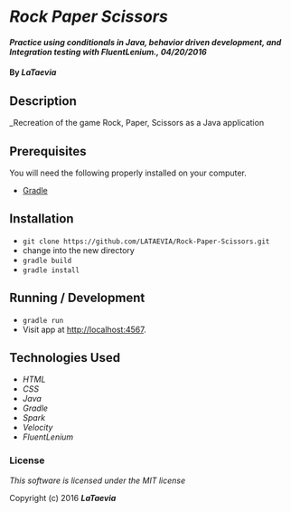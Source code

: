 # _Rock Paper Scissors_

#### _Practice using conditionals in Java, behavior driven development, and Integration testing with FluentLenium., 04/20/2016_

#### By _**LaTaevia**_

## Description

_Recreation of the game Rock, Paper, Scissors as a Java application

## Prerequisites

You will need the following properly installed on your computer.

* [Gradle](https://gradle.org/gradle-download/)

## Installation

* `git clone https://github.com/LATAEVIA/Rock-Paper-Scissors.git`
* change into the new directory
* `gradle build`
* `gradle install`

## Running / Development

* `gradle run`
* Visit app at [http://localhost:4567](http://localhost:4567).

## Technologies Used

* _HTML_
* _CSS_
* _Java_
* _Gradle_
* _Spark_
* _Velocity_
* _FluentLenium_

### License

*This software is licensed under the MIT license*

Copyright (c) 2016 **_LaTaevia_**

